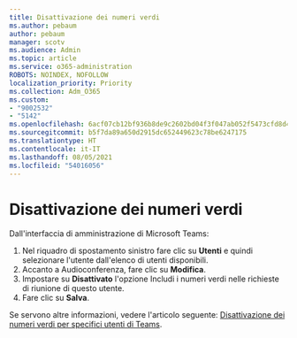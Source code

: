 ```yaml
---
title: Disattivazione dei numeri verdi
ms.author: pebaum
author: pebaum
manager: scotv
ms.audience: Admin
ms.topic: article
ms.service: o365-administration
ROBOTS: NOINDEX, NOFOLLOW
localization_priority: Priority
ms.collection: Adm_O365
ms.custom:
- "9002532"
- "5142"
ms.openlocfilehash: 6acf07cb12bf936b8de9c2602bd04f3f047ab052f5473cfd8d4281215132b327
ms.sourcegitcommit: b5f7da89a650d2915dc652449623c78be6247175
ms.translationtype: HT
ms.contentlocale: it-IT
ms.lasthandoff: 08/05/2021
ms.locfileid: "54016056"
---
```

# <a name="disabling-toll-free-numbers"></a>Disattivazione dei numeri verdi

Dall'interfaccia di amministrazione di Microsoft Teams:

1. Nel riquadro di spostamento sinistro fare clic su **Utenti** e quindi selezionare l'utente dall'elenco di utenti disponibili.
2. Accanto a Audioconferenza, fare clic su **Modifica**.
3. Impostare su **Disattivato** l'opzione Includi i numeri verdi nelle richieste di riunione di questo utente.
4. Fare clic su **Salva**.

Se servono altre informazioni, vedere l'articolo seguente: [Disattivazione dei numeri verdi per specifici utenti di Teams](https://docs.microsoft.com/microsoftteams/disabling-toll-free-numbers-for-specific-teams-users).
